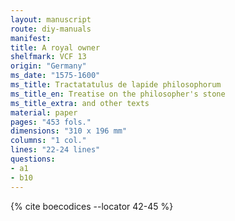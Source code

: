 ```yaml
---
layout: manuscript
route: diy-manuals
manifest: 
title: A royal owner
shelfmark: VCF 13
origin: "Germany"
ms_date: "1575-1600"
ms_title: Tractatatulus de lapide philosophorum
ms_title_en: Treatise on the philosopher's stone
ms_title_extra: and other texts
material: paper
pages: "453 fols."
dimensions: "310 x 196 mm"
columns: "1 col."
lines: "22-24 lines"
questions:
- a1
- b10
---
```


{% cite boecodices --locator 42-45 %}